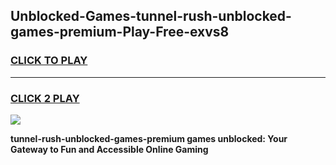
## Unblocked-Games-tunnel-rush-unblocked-games-premium-Play-Free-exvs8
<h3>
<a href="https://premium76.site?title=tunnel-rush-unblocked-games-premium&ref=20M">CLICK TO PLAY</a></h3>
<hr>

<h3>
<a href="https://premium76.site?title=tunnel-rush-unblocked-games-premium&ref=20M">CLICK 2 PLAY</a>
  
</h3>

<a href="https://premium76.site?title=tunnel-rush-unblocked-games-premium&ref=19M"><img src="https://clearcache.store/games.png"></a>


**tunnel-rush-unblocked-games-premium games unblocked: Your Gateway to Fun and Accessible Online Gaming**
